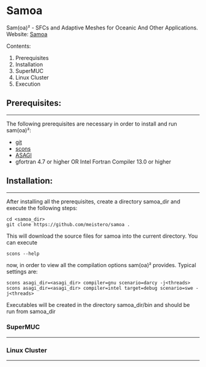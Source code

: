 Samoa
=====

Sam(oa)² - SFCs and Adaptive Meshes for Oceanic And Other Applications.
Website: [Samoa](https://github.com/meistero/Samoa)

Contents:

1. Prerequisites
2. Installation
 1. SuperMUC
 2. Linux Cluster
3. Execution

## Prerequisites:
-----------------

The following prerequisites are necessary in order to install and run sam(oa)²:
* [git](http://git-scm.com/)
* [scons](http://www.scons.org/)
* [ASAGI](https://github.com/tum-i5/ASAGI)
* gfortran 4.7 or higher OR Intel Fortran Compiler 13.0 or higher

## Installation:
-----------------

After installing all the prerequisites, create a directory samoa_dir and execute the following steps:

    cd <samoa_dir>
    git clone https://github.com/meistero/samoa .

This will download the source files for samoa into the current directory. You can execute

    scons --help

now, in order to view all the compilation options sam(oa)² provides. Typical settings are:

    scons asagi_dir=<asagi_dir> compiler=gnu scenario=darcy -j<threads>
    scons asagi_dir=<asagi_dir> compiler=intel target=debug scenario=swe -j<threads>

Executables will be created in the directory samoa_dir/bin and should be run from samoa_dir

### SuperMUC
-----------

### Linux Cluster
-----------------
